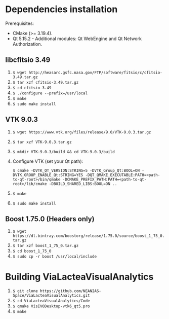 # Dependencies installation
Prerequisites:
- CMake (>= 3.19.4).
- Qt 5.15.2 - Additional modules: Qt WebEngine and Qt Network Authorization.

## libcfitsio 3.49
1. `$ wget http://heasarc.gsfc.nasa.gov/FTP/software/fitsio/c/cfitsio-3.49.tar.gz`
1. `$ tar xzf cfitsio-3.49.tar.gz`
1. `$ cd cfitsio-3.49`
1. `$ ./configure --prefix=/usr/local`
1. `$ make`
1. `$ sudo make install`

## VTK 9.0.3
1. `$ wget https://www.vtk.org/files/release/9.0/VTK-9.0.3.tar.gz`
1. `$ tar xzf VTK-9.0.3.tar.gz`
1. `$ mkdir VTK-9.0.3/build && cd VTK-9.0.3/build`
1. Configure VTK (set your Qt path):

     `$ cmake -DVTK_QT_VERSION:STRING=5 -DVTK_Group_Qt:BOOL=ON -DVTK_GROUP_ENABLE_Qt:STRING=YES -DQT_QMAKE_EXECUTABLE:PATH=<path-to-qt-root>/bin/qmake -DCMAKE_PREFIX_PATH:PATH=<path-to-qt-root>/lib/cmake -DBUILD_SHARED_LIBS:BOOL=ON ..`
1. `$ make`
1. `$ sudo make install`

## Boost 1.75.0 (Headers only)
1. `$ wget https://dl.bintray.com/boostorg/release/1.75.0/source/boost_1_75_0.tar.gz`
1. `$ tar xzf boost_1_75_0.tar.gz`
1. `$ cd boost_1_75_0`
1. `$ sudo cp -r boost /usr/local/include`

# Building ViaLacteaVisualAnalytics
1. `$ git clone https://github.com/NEANIAS-Space/ViaLacteaVisualAnalytics.git`
1. `$ cd ViaLacteaVisualAnalytics/Code`
1. `$ qmake VisIVODesktop-vtk6_qt5.pro`
1. `$ make`

